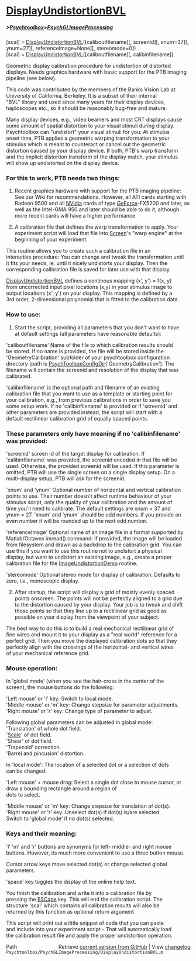 # [DisplayUndistortionBVL](DisplayUndistortionBVL)
##### >[Psychtoolbox](Psychtoolbox)>[PsychGLImageProcessing](PsychGLImageProcessing)

[scal] = [DisplayUndistortionBVL](DisplayUndistortionBVL)([caliboutfilename][, screenid][, xnum=37][, ynum=27][, referenceImage=None][, stereomode=0])  
[scal] = [DisplayUndistortionBVL](DisplayUndistortionBVL)([caliboutfilename][, calibinfilename])  
  
Geometric display calibration procedure for undistortion of distorted  
displays. Needs graphics hardware with basic support for the PTB imaging  
pipeline (see below).  
  
This code was contributed by the members of the Banks Vision Lab at  
University of California, Berkeley. It is a subset of their internal  
"BVL" library and used since many years for their display devices,  
haploscopes etc., so it should be reasonably bug-free and mature.  
  
Many display devices, e.g., video beamers and most CRT displays cause  
some amount of spatial distortion to your visual stimuli during display.  
Psychtoolbox can "undistort" your visual stimuli for you: At stimulus  
onset time, PTB applies a geometric warping transformation to your  
stimulus which is meant to counteract or cancel out the geometric  
distortion caused by your display device. If both, PTB's warp transform  
and the implicit distortion transform of the display match, your stimulus  
will show up undistorted on the display device.  
  
### For this to work, PTB needs two things:  
  
1. Recent graphics hardware with support for the PTB imaging pipeline:  
See our Wiki for recommendations. However, all ATI cards starting with  
Radeon 9500 and all [NVidia](NVidia) cards of type [GeForce](GeForce)-FX5200 and later, as  
well as the Intel-GMA 950 and later should be able to do it, although  
more recent cards will have a higher performance.  
  
2. A calibration file that defines the warp transformation to apply. Your  
experiment script will load that file into [Screen](Screen)'s "warp engine" at the  
beginning of your experiment.  
  
This routine allows you to create such a calibration file in an  
interactive procedure: You can change and tweak the transformation until  
it fits your needs, ie. until it nicely undistorts your display. Then the  
corresponding calibration file is saved for later use with that display.  
  
[DisplayUndistortionBVL](DisplayUndistortionBVL) defines a continous mapping (x', y') = f(x, y)  
from uncorrected input pixel locations (x,y) in your stimulus image to  
output locations (x', y') on your display. This mapping is defined by a  
3rd order, 2-dimensional polynomial that is fitted to the calibration data.  
  
  
### How to use:  
  
1. Start the script, providing all parameters that you don't want to have  
at default settings (all parameters have reasonable defaults):  
  
'caliboutfilename' Name of the file to which calibration results should  
be stored. If no name is provided, the file will be stored inside the  
'GeometryCalibration' subfolder of your psychtoolbox configuration  
directory (path is [PsychToolboxConfigDir](PsychToolboxConfigDir)('GeometryCalibration'). The  
filename will contain the screenid and resolution of the display that was  
calibrated.  
  
'calibinfilename' is the optional path and filename of an existing  
calibration file that you want to use as a template or starting point for  
your calibration, e.g., from previous calibrations in order to save you  
some setup work. If no 'calibinfilename' is provided or if 'screenid' and  
other parameters are provided instead, the script will start with a  
default rectilinear calibration grid of equally spaced points.  
  
### These parameters only have meaning if no 'calibinfilename' was provided:  
  
'screenid' screen id of the target display for calibration. If  
'calibinfilename' was provided, the screenid encoded in that file will be  
used. Otherwise, the provided screenid will be used. If this parameter is  
omitted, PTB will use the single screen on a single display setup. On a  
multi-display setup, PTB will ask for the screenid.  
  
'xnum' and 'ynum' Optional number of horizontal and vertical calibration  
points to use. Their number doesn't affect runtime behaviour of your  
stimulus script, only the quality of your calibration and the amount of  
time you'll need to calibrate. The default settings are xnum = 37 and  
ynum = 27. 'xnum' and 'ynum' should be odd numbers. If you provide an  
even number it will be rounded up to the next odd number.  
  
'referenceImage' Optional name of an image file in a format supported by  
Matlab/Octaves imread() command: If provided, the image will be loaded  
from filesystem and drawn as a backdrop to the calibration grid. You can  
use this if you want to use this routine not to undistort a physical  
display, but want to undistort an existing image, e.g., create a proper  
calibration file for the [ImageUndistortionDemo](ImageUndistortionDemo) routine.  
  
'stereomode' Optional stereo mode for display of calibration. Defaults to  
zero, i.e., monoscopic display.  
  
2. After startup, the script will display a grid of mostly evenly spaced  
points onscreen. The points will not be perfectly aligned to a grid due  
to the distortion caused by your display. Your job is to tweak and shift  
those points so that they line up to a rectilinear grid as good as  
possible on your display from the viewpoint of your subject.  
  
The best way to do this is to build a real mechanical rectilinear grid of  
fine wires and mount it to your display as a "real world" reference for a  
perfect grid. Then you move the displayed calibration dots so that they  
perfectly align with the crossings of the horizontal- and vertical wires  
of your mechanical reference grid.  
  
### Mouse operation:  
  
In 'global mode' (when you see the hair-cross in the center of the  
screen), the mouse buttons do the following:  
  
'Left mouse' or 'l' key:   Switch to local mode.  
'Middle mouse' or 'm' key: Change stepsize for parameter adjustments.  
'Right mouse' or 'r' key:  Change type of parameter to adjust.  
  
Following global parameters can be adjusted in global mode:  
'Translation' of whole dot field.  
'[Scale](Scale)' of dot field.  
'Shear' of dot field.  
'Trapezoid' correction.  
'Barrel and pincusion' distortion.  
  
In 'local mode': The location of a selected dot or a selection of dots  
can be changed:  
  
'Left mouse' + mouse drag: Select a single dot close to mouse cursor, or  
                           draw a bounding rectangle around a region of  
                           dots to select.  
  
'Middle mouse' or 'm' key: Change stepsize for translation of dot(s).  
'Right mouse' or 'r' key:  Unselect dot(s) if dot(s) is/are selected.  
                           Switch to 'global mode' if no dot(s) selected.  
  
  
  
### Keys and their meaning:  
  
'l' 'm' and 'r' buttons are synonyms for left- middle- and right mouse  
buttons. However, its much more convenient to use a three button mouse.  
  
Cursor arrow keys move selected dot(s) or change selected global  
parameters.  
  
'space' key toggles the display of the online help text.  
  
You finish the calibration and write it into a calibration file by  
pressing the [ESCape](ESCape) key. This will end the calibration script. The  
structure 'scal' which contains all calibration results will also be  
returned by this function as optional return argument.  
  
This script will print out a little snippet of code that you can paste  
and include into your experiment script - That will automatically load  
the calibration result file and apply the proper undistortion operation.  
  
  




<div class="code_header" style="text-align:right;">
  <span style="float:left;">Path&nbsp;&nbsp;</span> <span class="counter">Retrieve <a href=
  "https://raw.github.com/Psychtoolbox-3/Psychtoolbox-3/beta/Psychtoolbox/PsychGLImageProcessing/DisplayUndistortionBVL.m">current version from GitHub</a> | View <a href=
  "https://github.com/Psychtoolbox-3/Psychtoolbox-3/commits/beta/Psychtoolbox/PsychGLImageProcessing/DisplayUndistortionBVL.m">changelog</a></span>
</div>
<div class="code">
  <code>Psychtoolbox/PsychGLImageProcessing/DisplayUndistortionBVL.m</code>
</div>

